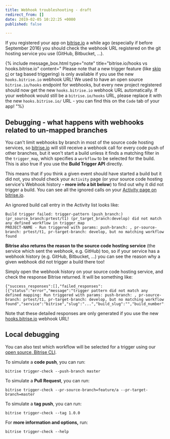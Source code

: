 ```yaml
---
title: Webhook troubleshooting - draft
redirect_from: []
date: 2019-02-05 10:22:25 +0000
published: false

---
```

If you registered your app on [bitrise.io](https://www.bitrise.io) a while ago (especially if before September 2016) you should check the webhook URL registered on the git hosting service you use (GitHub, Bitbucket, ...).

{% include message_box.html type="note" title="bitrise.io/hooks vs hooks.bitrise.io" content="
Please note that a new trigger feature (like [skip ci](https://bitrise-io.github.io/devcenter/tips-and-tricks/skip-a-build/) or tag based triggering) is only available if you use the new `hooks.bitrise.io` webhook URL! We used to have an open source `bitrise.io/hooks` endpoint for webhooks, but every new project registered should now get the new `hooks.bitrise.io` webhook URL automatically. If your webhook would still be a `bitrise.io/hooks` URL, please replace it with the new `hooks.bitrise.io/` URL - you can find this on the `Code` tab of your app! "%}

## Debugging - what happens with webhooks related to un-mapped branches

You can't limit webhooks by branch in most of the source code hosting services, so [bitrise.io](https://www.bitrise.io) will still receive a webhook call for every code push of other branches, but it won't start a build unless it finds a matching filter in the `trigger_map`, which specifies a `workflow` to be selected for the build. This is also true if you use the **Build Trigger API** directly.

This means that if you think a given event should have started a build but it did not, you should check your `Activity` page (or your source code hosting service's Webhook history **- more info a bit below**) to find out why it did not trigger a build. You can see all the ignored calls on your [Activity page on bitrise.io](http://www.bitrise.io/activity).

An ignored build call entry in the Activity list looks like:

    Build trigger failed: trigger-pattern (push_branch:) (pr_source_branch:prtest/t1) (pr_target_branch:develop) did not match any defined workflow in trigger_map
    PROJECT-NAME - Run triggered with params: push-branch: , pr-source-branch: prtest/t1, pr-target-branch: develop, but no matching workflow found

**Bitrise also returns the reason to the source code hosting service** (the service which sent the webhook, e.g. GitHub) too, so if your service has a webhook history (e.g. GitHub, Bitbucket, ...) you can see the reason why a given webhook did not trigger a build there too!

Simply open the webhook history on your source code hosting service, and check the response Bitrise returned. It will be something like:

    {"success_responses":[],"failed_responses":[{"status":"error","message":"trigger pattern did not match any defined mapping: Run triggered with params: push-branch: , pr-source-branch: prtest/t1, pr-target-branch: develop, but no matching workflow found","service":"bitrise","slug":"...","build_slug":"","build_number":0,"build_url":"","triggered_workflow":""}]}

Note that these detailed responses are only generated if you use the new [hooks.bitrise.io](https://hooks.bitrise.io) webhook URL! 

## Local debugging

You can also test which workflow will be selected for a trigger using our [open source, Bitrise CLI](https://www.bitrise.io/cli).

To simulate a **code push**, you can run:

    bitrise trigger-check --push-branch master

To simulate a **Pull Request**, you can run:

    bitrise trigger-check --pr-source-branch=feature/a --pr-target-branch=master

To simulate a **tag push**, you can run:

    bitrise trigger-check --tag 1.0.0

For **more information and options,** run:

    bitrise trigger-check --help
